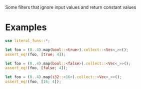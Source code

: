 Some filters that ignore input values and return constant values

# Examples

```rust
use literal_funs::*;

let foo = (0..4).map(bool::<true>).collect::<Vec<_>>();
assert_eq!(foo, [true; 4]);

let foo = (0..4).map(bool::<false>).collect::<Vec<_>>();
assert_eq!(foo, [false; 4]);

let foo = (0..4).map(i32::<16>).collect::<Vec<_>>();
assert_eq!(foo, [16; 4]);
```
